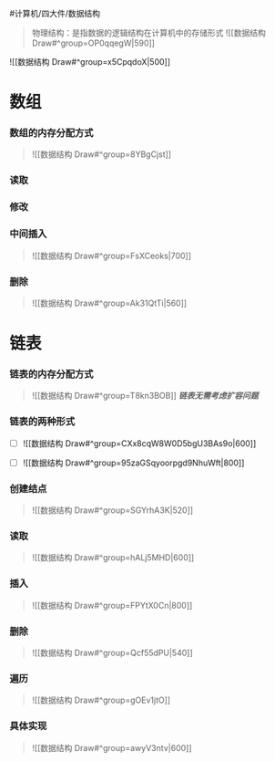 #计算机/四大件/数据结构
>物理结构：是指数据的逻辑结构在计算机中的存储形式
>![[数据结构 Draw#^group=OP0qqegW|590]]

![[数据结构 Draw#^group=x5CpqdoX|500]]

# 数组
### 数组的内存分配方式
>![[数据结构 Draw#^group=8YBgCjst]]



### 读取

### 修改

### 中间插入
>![[数据结构 Draw#^group=FsXCeoks|700]]



### 删除
>![[数据结构 Draw#^group=Ak31QtTi|560]]



# 链表
### 链表的内存分配方式
>![[数据结构 Draw#^group=T8kn3BOB]]
>***链表无需考虑扩容问题***



### 链表的两种形式
- [ ] ![[数据结构 Draw#^group=CXx8cqW8W0D5bgU3BAs9o|600]]


- [ ] ![[数据结构 Draw#^group=95zaGSqyoorpgd9NhuWft|800]]



### 创建结点
>![[数据结构 Draw#^group=SGYrhA3K|520]]



### 读取
>![[数据结构 Draw#^group=hALj5MHD|600]]



### 插入
>![[数据结构 Draw#^group=FPYtX0Cn|800]]



### 删除
>![[数据结构 Draw#^group=Qcf55dPU|540]]



### 遍历
>![[数据结构 Draw#^group=gOEv1jtO]]



### 具体实现
>![[数据结构 Draw#^group=awyV3ntv|600]]

